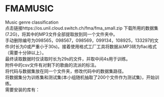 # FMAMUSIC  
Music genre classification  
点击链接https://os.unil.cloud.switch.ch/fma/fma_small.zip 下载所用的数据集(7.2G)，将其中的MP3文件全部提取放到同一个文件夹中。  
手动删除编号为098565，098567，098569，099134，108925，133297的文件(时长为0或严重小于30s)。接着使用格式工厂工具将数据从MP3转为flac格式（需要十分钟以上）。  
最终读取数据时仅读取时长为29s的文件，并取中间4s用于训练。  
附件中的csv文件有对剩下的歌曲的流派的标注。  
将代码与数据集放在同一个文件夹，修改代码中的数据集路径。  
将数据集分为训练集和测试集(本小组随机抽取了200个文件作为测试集)，开始训练。  
需要安装的库有：  
